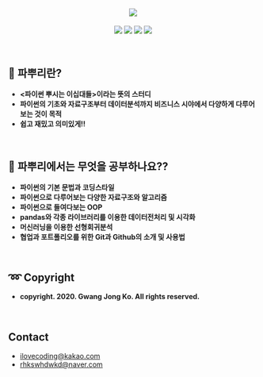 
<h1 align="center">
  <img src = "https://user-images.githubusercontent.com/29548128/71769266-43433580-2f62-11ea-8d41-ae40f21f8c50.png"><br/>
</h1>

<p align="center">
  <img src = "https://img.shields.io/badge/Language-python-blue">
  <img src = "https://img.shields.io/badge/Library-Pandas-skyblue">
  <img src = "https://img.shields.io/badge/Library-Seaborn-9cf">
  <img src = "https://img.shields.io/badge/Library-Sklearn-brightgreen">
</p>
<br>

## 🤔 파뿌리란?
- **<파이썬 뿌시는 이십대들>이라는 뜻의 스터디**
- **파이썬의 기초와 자료구조부터 데이터분석까지 비즈니스 시야에서 다양하게 다루어보는 것이 목적**
- **쉽고 재밌고 의미있게!!**
<br>

## 🤗 파뿌리에서는 무엇을 공부하나요??
- **파이썬의 기본 문법과 코딩스타일**
- **파이썬으로 다루어보는 다양한 자료구조와 알고리즘**
- **파이썬으로 들여다보는 OOP**
- **pandas와 각종 라이브러리를 이용한 데이터전처리 및 시각화**
- **머신러닝을 이용한 선형회귀분석**
- **협업과 포트폴리오를 위한 Git과 Github의 소개 및 사용법**
<br/>

## :loop: Copyright
- **copyright. 2020. Gwang Jong Ko. All rights reserved.**
<br/>

## Contact
- ilovecoding@kakao.com
- rhkswhdwkd@naver.com
